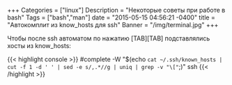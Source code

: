 +++
Categories = ["linux"]
Description = "Некоторые советы при работе в bash"
Tags = ["bash","man"]
date = "2015-05-15 04:56:21 -0400"
title = "Автокомплит из know_hosts для ssh"
Banner = "/img/terminal.jpg"
+++


Чтобы после ssh автоматом по нажатию [TAB][TAB] подставлялись хосты из know_hosts:
<!--more-->

{{< highlight console >}}
#complete -W "$(echo `cat ~/.ssh/known_hosts | cut -f 1 -d ' ' | sed -e s/,.*//g | uniq | grep -v "\["`;)" ssh
{{< /highlight >}}